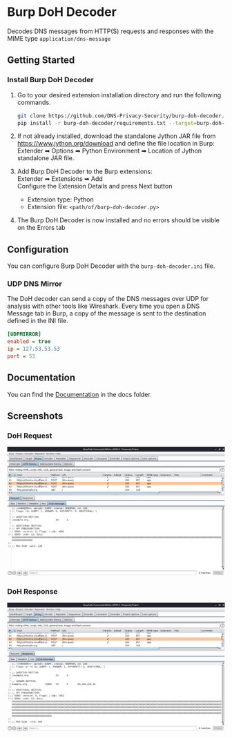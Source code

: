 # Burp DoH Decoder

Decodes DNS messages from HTTP(S) requests and responses with the MIME type `application/dns-message`

## Getting Started

### Install Burp DoH Decoder

1. Go to your desired extension installation directory and run the following commands. 
    ```sh
    git clone https://github.com/DNS-Privacy-Security/burp-doh-decoder.git
    pip install -r burp-doh-decoder/requirements.txt --target=burp-doh-decoder/packages
    ```

2. If not already installed, download the standalone Jython JAR file from https://www.jython.org/download and define the file location in Burp:\
Extender ➡ Options ➡ Python Environment ➡ Location of Jython standalone JAR file.

3. Add Burp DoH Decoder to the Burp extensions:\
Extender ➡ Extensions ➡ Add\
Configure the Extension Details and press Next button
    * Extension type: Python
    * Extension file: `<path/of/burp-doh-decoder.py>`

4. The Burp DoH Decoder is now installed and no errors should be visible on the Errors tab

## Configuration

You can configure Burp DoH Decoder with the `burp-doh-decoder.ini` file.

### UDP DNS Mirror

The DoH decoder can send a copy of the DNS messages over UDP for analysis with other tools like Wireshark. Every time you open a DNS Message tab in Burp, a copy of the message is sent to the destination defined in the INI file.
```ini
[UDPMIRROR]
enabled = true
ip = 127.53.53.53
port = 53
```

## Documentation

You can find the [Documentation](docs/DOCUMENTATION.md) in the docs folder.

## Screenshots

### DoH Request

![DoH Request](img/doh-request.png "DoH request with Burp DoH Decoder")

### DoH Response

![DoH Request](img/doh-response.png "DoH response with Burp DoH Decoder")
